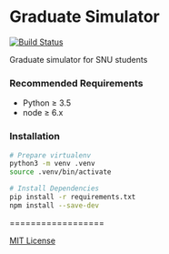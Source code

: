 Graduate Simulator
==================

[![Build Status](https://travis-ci.org/LastOne817/graduate-adventure.svg)](https://travis-ci.org/LastOne817/graduate-adventure)

Graduate simulator for SNU students

### Recommended Requirements

  - Python ≥ 3.5
  - node ≥ 6.x

### Installation

```bash
# Prepare virtualenv
python3 -m venv .venv
source .venv/bin/activate

# Install Dependencies
pip install -r requirements.txt
npm install --save-dev
```

==================

[MIT License](LICENSE)
